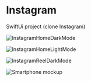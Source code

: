 # Instagram
SwiftUi project (clone Instagram)


![InstagramHomeDarkMode](https://user-images.githubusercontent.com/48647583/221677500-a633684a-3777-49db-8c65-4f3ecf564d6f.png)


![InstagramHomeLightMode](https://user-images.githubusercontent.com/48647583/221677539-4d831fb1-6cdc-4c3d-8568-94f098c49db6.png)


![InstagramReelDarkMode](https://user-images.githubusercontent.com/48647583/221677561-5e4cb754-0374-4ee3-91d4-29baf8913bd2.png)


![Smartphone mockup](https://user-images.githubusercontent.com/48647583/221677596-551cfb9d-5a1b-4394-84ca-a32a6e8b593b.png)




